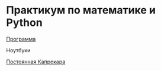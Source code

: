 # Практикум по математике и Python

[Программа](https://stepik.org/course/3356/syllabus)

Ноутбуки

[Постоянная Капрекара](https://github.com/Ondrya/stepik-math-python/blob/main/Kaprekar%20number.ipynb)

